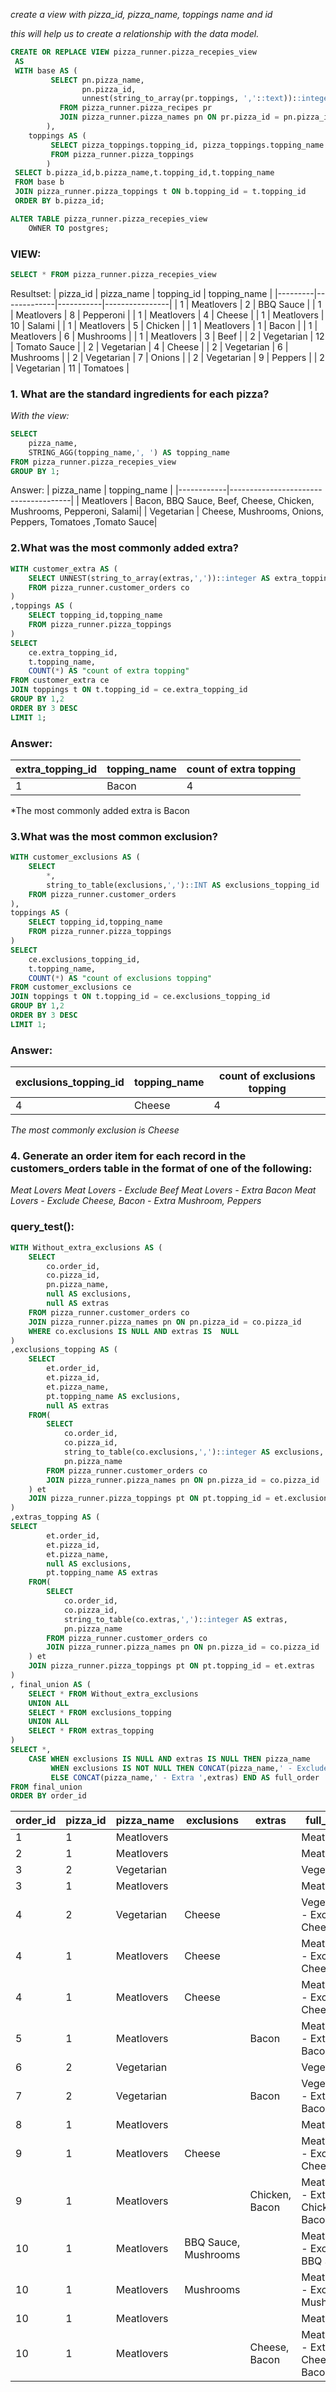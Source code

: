 *create a view with pizza_id, pizza_name, toppings name and id*

*this will help us to create a relationship with the data model.*
````sql
CREATE OR REPLACE VIEW pizza_runner.pizza_recepies_view
 AS
 WITH base AS (
         SELECT pn.pizza_name,
            	pn.pizza_id,
            	unnest(string_to_array(pr.toppings, ','::text))::integer AS topping_id
           FROM pizza_runner.pizza_recipes pr
           JOIN pizza_runner.pizza_names pn ON pr.pizza_id = pn.pizza_id
        ), 
	toppings AS (
         SELECT pizza_toppings.topping_id, pizza_toppings.topping_name
         FROM pizza_runner.pizza_toppings
        )
 SELECT b.pizza_id,b.pizza_name,t.topping_id,t.topping_name
 FROM base b
 JOIN pizza_runner.pizza_toppings t ON b.topping_id = t.topping_id
 ORDER BY b.pizza_id;

ALTER TABLE pizza_runner.pizza_recepies_view
    OWNER TO postgres;
````
### VIEW: 
````SQL
SELECT * FROM pizza_runner.pizza_recepies_view
````
Resultset: 
| pizza_id | pizza_name  | topping_id | topping_name   |
|---------|-------------|-----------|----------------|
| 1       | Meatlovers  | 2         | BBQ Sauce      |
| 1       | Meatlovers  | 8         | Pepperoni      |
| 1       | Meatlovers  | 4         | Cheese         |
| 1       | Meatlovers  | 10        | Salami         |
| 1       | Meatlovers  | 5         | Chicken        |
| 1       | Meatlovers  | 1         | Bacon          |
| 1       | Meatlovers  | 6         | Mushrooms      |
| 1       | Meatlovers  | 3         | Beef           |
| 2       | Vegetarian | 12        | Tomato Sauce   |
| 2       | Vegetarian | 4         | Cheese         |
| 2       | Vegetarian | 6         | Mushrooms      |
| 2       | Vegetarian | 7         | Onions         |
| 2       | Vegetarian | 9         | Peppers        |
| 2       | Vegetarian | 11        | Tomatoes       |

### 1. What are the standard ingredients for each pizza?

*With the view:*
````sql
SELECT 
	pizza_name,
	STRING_AGG(topping_name,', ') AS topping_name
FROM pizza_runner.pizza_recepies_view
GROUP BY 1;
````


Answer: 
| pizza_name |             topping_name              |
|------------|--------------------------------------|
| Meatlovers  | Bacon, BBQ Sauce, Beef, Cheese, Chicken, Mushrooms, Pepperoni, Salami|
| Vegetarian | Cheese, Mushrooms, Onions, Peppers, Tomatoes ,Tomato Sauce|

### 2.What was the most commonly added extra?

````sql
WITH customer_extra AS (
	SELECT UNNEST(string_to_array(extras,','))::integer AS extra_topping_id
	FROM pizza_runner.customer_orders co
)
,toppings AS (
	SELECT topping_id,topping_name
	FROM pizza_runner.pizza_toppings
)
SELECT
	ce.extra_topping_id,
	t.topping_name, 
	COUNT(*) AS "count of extra topping"
FROM customer_extra ce
JOIN toppings t ON t.topping_id = ce.extra_topping_id
GROUP BY 1,2
ORDER BY 3 DESC
LIMIT 1;
````
### Answer:
| extra_topping_id | topping_name | count of extra topping |
|-----------------|--------------|-----------------------|
| 1               | Bacon        | 4                     |

*The most commonly added extra is Bacon

### 3.What was the most common exclusion?
````SQL
WITH customer_exclusions AS (
	SELECT 
		*,
		string_to_table(exclusions,',')::INT AS exclusions_topping_id
	FROM pizza_runner.customer_orders
),
toppings AS (
	SELECT topping_id,topping_name
	FROM pizza_runner.pizza_toppings
)
SELECT 
	ce.exclusions_topping_id,
	t.topping_name,
	COUNT(*) AS "count of exclusions topping"
FROM customer_exclusions ce
JOIN toppings t ON t.topping_id = ce.exclusions_topping_id
GROUP BY 1,2
ORDER BY 3 DESC
LIMIT 1;
````
### Answer:
| exclusions_topping_id | topping_name | count of exclusions topping |
|----------------------|--------------|-----------------------------|
| 4                    | Cheese       | 4                           |

*The most commonly exclusion is Cheese*

### 4. Generate an order item for each record in the customers_orders table in the format of one of the following:
*Meat Lovers
Meat Lovers - Exclude Beef
Meat Lovers - Extra Bacon
Meat Lovers - Exclude Cheese, Bacon - Extra Mushroom, Peppers*


### query_test():
````sql
WITH Without_extra_exclusions AS (
	SELECT 
		co.order_id,
		co.pizza_id,
		pn.pizza_name,
		null AS exclusions,
		null AS extras
	FROM pizza_runner.customer_orders co
	JOIN pizza_runner.pizza_names pn ON pn.pizza_id = co.pizza_id
	WHERE co.exclusions IS NULL AND extras IS  NULL
)
,exclusions_topping AS (
	SELECT 
		et.order_id,
		et.pizza_id,
		et.pizza_name,
		pt.topping_name AS exclusions,
		null AS extras
	FROM(
		SELECT
			co.order_id,
			co.pizza_id,
			string_to_table(co.exclusions,',')::integer AS exclusions,
			pn.pizza_name
		FROM pizza_runner.customer_orders co
		JOIN pizza_runner.pizza_names pn ON pn.pizza_id = co.pizza_id
	) et
	JOIN pizza_runner.pizza_toppings pt ON pt.topping_id = et.exclusions
)
,extras_topping AS (
SELECT 
		et.order_id,
		et.pizza_id,
		et.pizza_name,
		null AS exclusions,
		pt.topping_name AS extras
	FROM(
		SELECT
			co.order_id,
			co.pizza_id,
			string_to_table(co.extras,',')::integer AS extras,
			pn.pizza_name
		FROM pizza_runner.customer_orders co
		JOIN pizza_runner.pizza_names pn ON pn.pizza_id = co.pizza_id
	) et
	JOIN pizza_runner.pizza_toppings pt ON pt.topping_id = et.extras
)
, final_union AS (
	SELECT * FROM Without_extra_exclusions
	UNION ALL
	SELECT * FROM exclusions_topping
	UNION ALL
	SELECT * FROM extras_topping
)
SELECT *,
	CASE WHEN exclusions IS NULL AND extras IS NULL THEN pizza_name
		 WHEN exclusions IS NOT NULL THEN CONCAT(pizza_name,' - Exclude ',exclusions) 
		 ELSE CONCAT(pizza_name,' - Extra ',extras) END AS full_order
FROM final_union
ORDER BY order_id

````
| order_id | pizza_id | pizza_name  | exclusions           | extras                  | full_order                          |
| -------- | -------- | -----------| --------------------|------------------------| -----------------------------------|
| 1        | 1        | Meatlovers |                      |                         | Meatlovers                          |
| 2        | 1        | Meatlovers |                      |                         | Meatlovers                          |
| 3        | 2        | Vegetarian |                      |                         | Vegetarian                         |
| 3        | 1        | Meatlovers |                      |                         | Meatlovers                          |
| 4        | 2        | Vegetarian | Cheese              |                         | Vegetarian - Exclude Cheese        |
| 4        | 1        | Meatlovers | Cheese              |                         | Meatlovers - Exclude Cheese        |
| 4        | 1        | Meatlovers | Cheese              |                         | Meatlovers - Exclude Cheese        |
| 5        | 1        | Meatlovers |                      | Bacon                   | Meatlovers - Extra Bacon           |
| 6        | 2        | Vegetarian |                      |                         | Vegetarian                         |
| 7        | 2        | Vegetarian |                      | Bacon                   | Vegetarian - Extra Bacon           |
| 8        | 1        | Meatlovers |                      |                         | Meatlovers                          |
| 9        | 1        | Meatlovers | Cheese              |                         | Meatlovers - Exclude Cheese        |
| 9        | 1        | Meatlovers |                      | Chicken, Bacon          | Meatlovers - Extra Chicken, Bacon |
| 10       | 1        | Meatlovers | BBQ Sauce, Mushrooms |                         | Meatlovers - Exclude BBQ Sauce     |
| 10       | 1        | Meatlovers | Mushrooms           |                         | Meatlovers - Exclude Mushrooms     |
| 10       | 1        | Meatlovers |                      |                         | Meatlovers                          |
| 10       | 1        | Meatlovers |                      | Cheese, Bacon           | Meatlovers - Extra Cheese, Bacon   |


